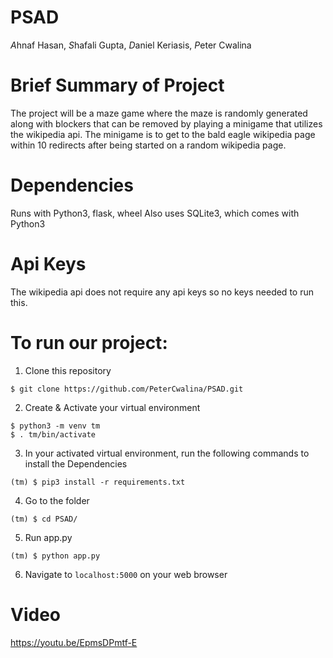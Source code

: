 # PSAD
*A*hnaf Hasan, *S*hafali Gupta, *D*aniel Keriasis, *P*eter Cwalina

# Brief Summary of Project
The project will be a maze game where the maze is randomly generated along with blockers that can be removed by playing a minigame that utilizes the wikipedia api.  The minigame is to get to the bald eagle wikipedia page within 10 redirects after being started on a random wikipedia page.

# Dependencies

Runs with Python3, flask, wheel
Also uses SQLite3, which comes with Python3

# Api Keys
The wikipedia api does not require any api keys so no keys needed to run this.

# To run our project:

1. Clone this repository

```
$ git clone https://github.com/PeterCwalina/PSAD.git
```

2. Create & Activate your virtual environment

```
$ python3 -m venv tm
$ . tm/bin/activate
```

3. In your activated virtual environment, run the following commands to install the Dependencies

```
(tm) $ pip3 install -r requirements.txt

```

4. Go to the folder

```
(tm) $ cd PSAD/
```

5. Run app.py

```
(tm) $ python app.py
```

6. Navigate to `localhost:5000` on your web browser

# Video 
https://youtu.be/EpmsDPmtf-E

